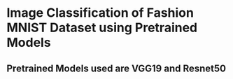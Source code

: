# Image Classification of Fashion MNIST Dataset using Pretrained Models 
## Pretrained Models used are VGG19 and Resnet50
